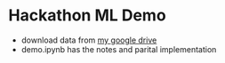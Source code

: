# Hackathon ML Demo

* download data from [my google drive](https://drive.google.com/file/d/1Qx5TvEVsIxU1DxzWRNY6CINkzs6RiYpP/view?usp=sharing)
* demo.ipynb has the notes and parital implementation